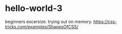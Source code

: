 # hello-world-3

beginners excersize.
trying out on memory.
https://css-tricks.com/examples/ShapesOfCSS/
